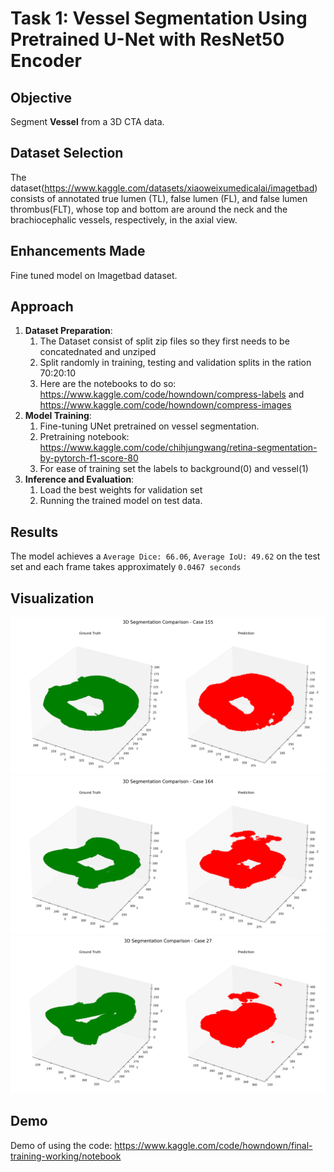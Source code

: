 # Task 1: Vessel Segmentation Using Pretrained U-Net with ResNet50 Encoder

## Objective
Segment **Vessel** from a 3D CTA data.

## Dataset Selection
The dataset(https://www.kaggle.com/datasets/xiaoweixumedicalai/imagetbad) consists of annotated  true lumen (TL), false lumen (FL), and false lumen thrombus(FLT), whose top and bottom are around the neck and the brachiocephalic vessels, respectively, in the axial view.

## Enhancements Made

Fine tuned model on Imagetbad dataset.

## Approach
1. **Dataset Preparation**:
   1. The Dataset consist of split zip files so they first needs to be concatednated and unziped
   2. Split randomly in training, testing and validation splits in the ration 70:20:10
   3. Here are the notebooks to do so:
      https://www.kaggle.com/code/howndown/compress-labels and https://www.kaggle.com/code/howndown/compress-images
2. **Model Training**:
   1. Fine-tuning UNet pretrained on vessel segmentation.
   2. Pretraining notebook: https://www.kaggle.com/code/chihjungwang/retina-segmentation-by-pytorch-f1-score-80
   3. For ease of training set the labels to background(0) and vessel(1)
3. **Inference and Evaluation**:
   1. Load the best weights for validation set
   2. Running the trained model on test data.

## Results
The model achieves a ``Average Dice: 66.06``, ``Average IoU: 49.62`` on the test set and each frame takes approximately ``0.0467 seconds``

## Visualization
<img src="./static/case_155_comparison.png" width="900">

<img src="./static/case_164_comparison.png" width="900">

<img src="./static/case_27_comparison.png" width="900">

## Demo
Demo of using the code: https://www.kaggle.com/code/howndown/final-training-working/notebook
